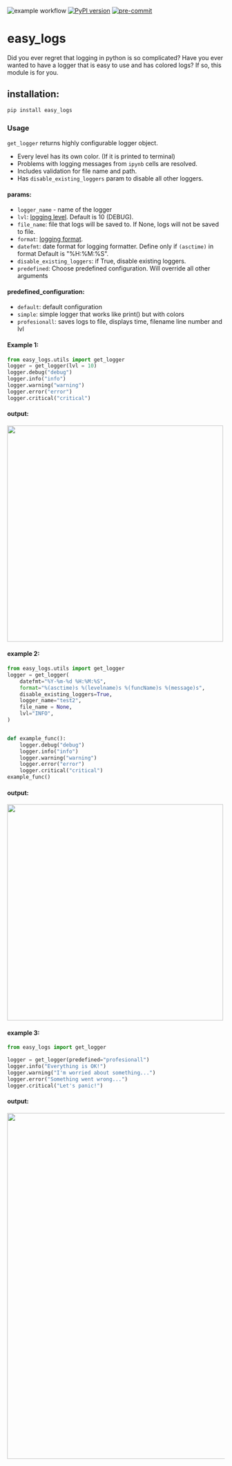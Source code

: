 ![example workflow](https://github.com/michalskibinski109/easy_logs/actions/workflows/python-app.yml/badge.svg)
[![PyPI version](https://badge.fury.io/py/easy_logs.svg)](https://badge.fury.io/py/miskibin)
[![pre-commit](https://img.shields.io/badge/pre--commit-enabled-brightgreen?logo=pre-commit)](https://github.com/pre-commit/pre-commit)
# easy_logs

Did you ever regret that logging in python is so complicated?
Have you ever wanted to have a logger that is easy to use and has colored logs? If so, this module is for you.
## installation:

```bash
pip install easy_logs
```

### Usage

`get_logger` returns highly configurable logger object.

- Every level has its own color. (If it is printed to terminal)
- Problems with logging messages from `ipynb` cells are resolved.
- Includes validation for file name and path.
- Has `disable_existing_loggers` param to disable all other loggers.
#### params:
- `logger_name` - name of the logger
- `lvl`: [logging level](https://docs.python.org/3/library/logging.html#logging-levels). Default is 10 (DEBUG).
- `file_name`: file that logs will be saved to. If None, logs will not be saved to file.
- `format`: [logging format](https://docs.python.org/3/library/logging.html#logrecord-attributes).
- `datefmt`: date format for logging formatter. Define only if `(asctime)` in format Default is "%H:%M:%S".
- `disable_existing_loggers`: if True, disable existing loggers.
- `predefined`: Choose predefined configuration. Will override all other arguments

#### predefined_configuration:
- `default`: default configuration
- `simple`: simple logger that works like print() but with colors
- `profesionall`: saves logs to file, displays time, filename line number and lvl


#### Example 1:

```python
from easy_logs.utils import get_logger
logger = get_logger(lvl = 10)
logger.debug("debug")
logger.info("info")
logger.warning("warning")
logger.error("error")
logger.critical("critical")
```

#### output:
<img src="https://user-images.githubusercontent.com/77834536/201940080-28e7dc08-ac99-4f8d-8f24-a9e0c6ac06c2.png" width="500"/>

#### example 2:

```python
from easy_logs.utils import get_logger
logger = get_logger(
    datefmt="%Y-%m-%d %H:%M:%S",
    format="%(asctime)s %(levelname)s %(funcName)s %(message)s",
    disable_existing_loggers=True,
    logger_name="test2",
    file_name = None,
    lvl="INFO",
)


def example_func():
    logger.debug("debug")
    logger.info("info")
    logger.warning("warning")
    logger.error("error")
    logger.critical("critical")
example_func()
```

#### output:

<img src="https://user-images.githubusercontent.com/77834536/201939466-228b110f-21de-4461-9c86-55f8f46652ef.png" width="500"/>


#### example 3:

```python
from easy_logs import get_logger

logger = get_logger(predefined="profesionall")
logger.info("Everything is OK!")
logger.warning("I'm worried about something...")
logger.error("Something went wrong...")
logger.critical("Let's panic!")

```

#### output:
<img src="https://github.com/michalskibinski109/easy_logs/assets/77834536/20d9602b-86f4-4ffb-b8d1-48686eb8d3d0" width="800"/>
